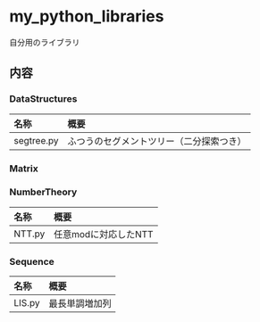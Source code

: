 # my_python_libraries
自分用のライブラリ

## 内容
### DataStructures
|名称|概要|
|:--|:--|
|segtree.py|ふつうのセグメントツリー（二分探索つき）|

### Matrix
### NumberTheory
|名称|概要|
|:--|:--|
|NTT.py|任意modに対応したNTT|

### Sequence
|名称|概要|
|:--|:--|
|LIS.py|最長単調増加列|
